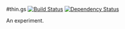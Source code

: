 #thin.gs [![Build Status](https://secure.travis-ci.org/henvic/thin.gs.png?branch=master)](https://travis-ci.org/henvic/thin.gs) [![Dependency Status](https://david-dm.org/henvic/thin.gs.png)](https://david-dm.org/henvic/thin.gs)

An experiment.
